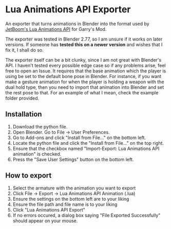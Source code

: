 # Lua Animations API Exporter
An exporter that turns animations in Blender into the format used by [JetBoom's Lua Animations API](https://github.com/JetBoom/animationsapi) for Garry's Mod.

The exporter was tested in Blender 2.77, so I am unsure if it works on later versions. If someone has **tested this on a newer version** and wishes that I fix it, I shall do so.

The exporter itself can be a bit clunky, since I am not great with Blender's API. I haven't tested every possible edge case so if any problems arise, feel free to open an Issue. It requires that the base animation which the player is using be set to the default bone pose in Blender. For instance, if you want make a gesture animation for when the player is holding a weapon with the dual hold type, then you need to import that animation into Blender and set the rest pose to that. For an example of what I mean, check the example folder provided.

## Installation
1) Download the python file.
2) Open Blender. Go to File -> User Preferences.
3) Go to Add-ons and click "Install from File..." on the bottom left.
4) Locate the python file and click the "Install from File..." on the top right.
5) Ensure that the checkbox named "Import-Export: Lua Animations API animation" is checked.
6) Press the "Save User Settings" button on the bottom left.

## How to export
1) Select the armature with the animation you want to export
2) Click File -> Export -> Lua Animations API Animation (.lua)
3) Ensure the settings on the bottom left are to your liking
4) Ensure the file path and file name is to your liking
5) Click "Lua Animations API Export"
6) If no errors occured, a dialog box saying "File Exported Successfully" should appear on your mouse.
